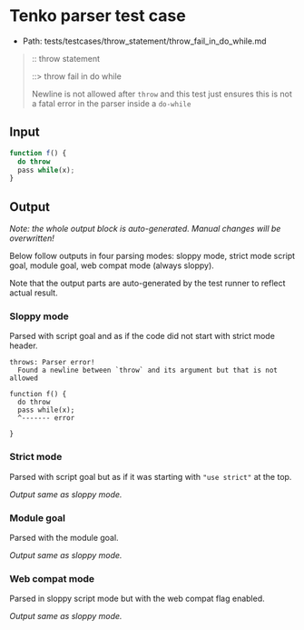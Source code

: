 # Tenko parser test case

- Path: tests/testcases/throw_statement/throw_fail_in_do_while.md

> :: throw statement
>
> ::> throw fail in do while
>
> Newline is not allowed after `throw` and this test just ensures this is not a fatal error in the parser inside a `do-while`


## Input

`````js
function f() {
  do throw
  pass while(x);
}
`````

## Output

_Note: the whole output block is auto-generated. Manual changes will be overwritten!_

Below follow outputs in four parsing modes: sloppy mode, strict mode script goal, module goal, web compat mode (always sloppy).

Note that the output parts are auto-generated by the test runner to reflect actual result.

### Sloppy mode

Parsed with script goal and as if the code did not start with strict mode header.

`````
throws: Parser error!
  Found a newline between `throw` and its argument but that is not allowed

function f() {
  do throw
  pass while(x);
  ^------- error

}
`````

### Strict mode

Parsed with script goal but as if it was starting with `"use strict"` at the top.

_Output same as sloppy mode._

### Module goal

Parsed with the module goal.

_Output same as sloppy mode._

### Web compat mode

Parsed in sloppy script mode but with the web compat flag enabled.

_Output same as sloppy mode._
